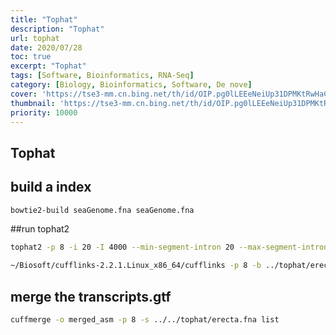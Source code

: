```yaml
---
title: "Tophat"
description: "Tophat"
url: tophat
date: 2020/07/28
toc: true
excerpt: "Tophat"
tags: [Software, Bioinformatics, RNA-Seq]
category: [Biology, Bioinformatics, Software, De nove]
cover: 'https://tse3-mm.cn.bing.net/th/id/OIP.pg0lLEEeNeiUp31DPMKtRwHaCY'
thumbnail: 'https://tse3-mm.cn.bing.net/th/id/OIP.pg0lLEEeNeiUp31DPMKtRwHaCY'
priority: 10000
---
```


## Tophat


## build a index
```bash
bowtie2-build seaGenome.fna seaGenome.fna
```

##run tophat2
```bash
tophat2 -p 8 -i 20 -I 4000 --min-segment-intron 20 --max-segment-intron 4000 --min-coverage-intron 20 --max-coverage-intron 4000 --coverage-search --microexon-search -G Apostichopus_japonicus.gff --library-type fr-firststrand seaGenome.fna SRR771602.fastq

~/Biosoft/cufflinks-2.2.1.Linux_x86_64/cufflinks -p 8 -b ../tophat/erecta.fna -u -o sample1 ../tophat/tophat_out/accepted_hits.bam
```

## merge the transcripts.gtf
```bash
cuffmerge -o merged_asm -p 8 -s ../../tophat/erecta.fna list
```

